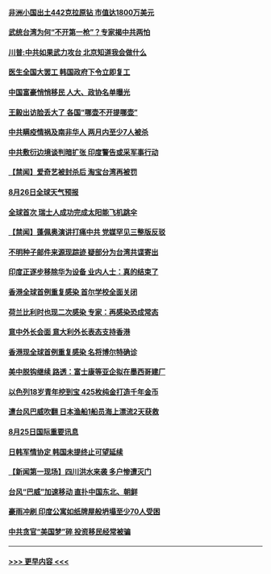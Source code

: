 #### [非洲小国出土442克拉原钻 市值达1800万美元](../pages/prog202/a102926575.md?t=08261602) 
#### [武统台湾为何“不开第一枪”？专家揭中共两怕](../pages/prog202/a102926556.md?t=08261602) 
#### [川普:中共如果武力攻台   北京知道我会做什么](../pages/prog202/a102926520.md?t=08261602) 
#### [医生全国大罢工 韩国政府下令立即复工](../pages/prog202/a102926507.md?t=08261602) 
#### [中国富豪悄悄移民 人大、政协名单曝光](../pages/prog202/a102926504.md?t=08261602) 
#### [王毅出访脸丢大了 各国“哪壶不开提哪壶”](../pages/prog202/a102926444.md?t=08261602) 
#### [中共瞒疫情祸及南非华人 两月内至少7人被杀](../pages/prog202/a102926326.md?t=08261602) 
#### [中共敷衍边境谈判暗扩张 印度警告或采军事行动](../pages/prog202/a102926330.md?t=08261602) 
#### [【禁闻】爱奇艺被封杀后 淘宝台湾再被罚](../pages/prog202/a102926368.md?t=08261602) 
#### [8月26日全球天气预报](../pages/prog202/a102926341.md?t=08261602) 
#### [全球首次 瑞士人成功完成太阳能飞机跳伞](../pages/prog202/a102926304.md?t=08261602) 
#### [【禁闻】蓬佩奥演讲打痛中共 党媒罕见三整版反驳](../pages/prog202/a102926297.md?t=08261602) 
#### [不明种子邮件来源现踪迹 疑部分为台湾共谍寄出](../pages/prog202/a102926269.md?t=08261602) 
#### [印度正逐步移除华为设备  业内人士：真的结束了](../pages/prog202/a102926253.md?t=08261602) 
#### [香港全球首例重复感染 首尔学校全面关闭](../pages/prog202/a102926263.md?t=08261602) 
#### [荷兰比利时也现二次感染  专家：再感染恐成常态](../pages/prog202/a102926208.md?t=08261602) 
#### [意中外长会面 意大利外长表态支持香港](../pages/prog202/a102926173.md?t=08261602) 
#### [香港现全球首例重复感染 名将博尔特确诊](../pages/prog202/a102926142.md?t=08261602) 
#### [美中脱钩继续  路透：富士康等亚企拟在墨西哥建厂](../pages/prog202/a102926120.md?t=08261602) 
#### [以色列18岁青年挖到宝 425枚纯金打造千年金币](../pages/prog202/a102925997.md?t=08261602) 
#### [遭台风巴威吹翻 日本渔船1船员海上漂流2天获救](../pages/prog202/a102925984.md?t=08261602) 
#### [8月25日国际重要讯息](../pages/prog202/a102925917.md?t=08261602) 
#### [日韩军情协定 韩国未提终止可望延续](../pages/prog202/a102925873.md?t=08261602) 
#### [【新闻第一现场】四川洪水来袭 多户惨遭灭门](../pages/prog202/a102925901.md?t=08261602) 
#### [台风“巴威”加速移动 直扑中国东北、朝鲜](../pages/prog202/a102925833.md?t=08261602) 
#### [豪雨冲刷 印度公寓如纸牌屋般坍塌至少70人受困](../pages/prog202/a102925714.md?t=08261602) 
#### [中共贪官“美国梦”碎 投资移民经常被骗](../pages/prog202/a102925744.md?t=08261602) 

----
#### [ >>> 更早内容 <<< ](../indexes/prog202-earlier.md)
